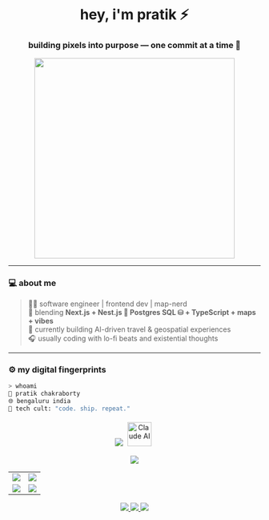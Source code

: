 <!-- ⚡ Cult-Coded README ⚡ -->
<h1 align="center">hey, i'm pratik ⚡</h1>
<h3 align="center">building pixels into purpose — one commit at a time 🧠</h3>

<p align="center">
  <img src="https://media.tenor.com/7H0t5w8GsbIAAAAC/hacker-hacking.gif" width="400"/>
</p>

---

### 💻 about me
> 👨‍💻 software engineer | frontend dev | map-nerd  
> 🚀 blending **Next.js + Nest.js 🪺 Postgres SQL ⛁ + TypeScript + maps + vibes**  
> 🧭 currently building AI-driven travel & geospatial experiences  
> 🎧 usually coding with lo-fi beats and existential thoughts  

---

### ⚙️ my digital fingerprints

```bash
> whoami
👤 pratik chakraborty
🌐 bengaluru india
💬 tech cult: "code. ship. repeat."
```


<p align="center">
  <img src="https://skillicons.dev/icons?i=nextjs,nestjs,react,typescript,nodejs,aws,python,figma,git,tailwind,vscode,postgres,supabase&theme=dark" />
  <img src="https://cdn.jsdelivr.net/gh/devicons/devicon/icons/anthropic/anthropic-original.svg" width="48" height="48" alt="Claude AI" style="margin: 5px;"/>
</p>

<p align="center"> <img src="https://github-readme-activity-graph.vercel.app/graph?username=PratikChakraborty10&theme=tokyo-night" /> </p>

<table align="center">
  <tr>
    <td align="center" width="50%">
      <img src="https://github-readme-stats.vercel.app/api?username=PratikChakraborty10&show_icons=true&theme=tokyonight&hide_border=true" />
    </td>
    <td align="center" width="50%">
      <img src="https://github-readme-streak-stats.herokuapp.com/?user=pratikchakraborty&theme=tokyonight&hide_border=true" />
    </td>
  </tr>
  <tr>
    <td align="center" width="50%">
      <img src="https://github-readme-stats.vercel.app/api/top-langs/?username=PratikChakraborty10&layout=compact&theme=tokyonight&hide_border=true" />
    </td>
    <td align="center" width="50%">
      <img src="https://github-readme-stats.vercel.app/api/wakatime?username=@pratikchakraborty&theme=tokyonight&hide_border=true" />
    </td>
  </tr>
</table>

<p align="center">
  <a href="https://www.linkedin.com/in/pratikchak" target="_blank">
    <img src="https://img.shields.io/badge/LinkedIn-0A66C2?style=for-the-badge&logo=linkedin&logoColor=white"/>
  </a>
  <a href="https://x.com/pratik10909" target="_blank">
    <img src="https://img.shields.io/badge/Twitter-black?style=for-the-badge&logo=x&logoColor=white"/>
  </a>
  <a href="https://pratikchakraborty.in" target="_blank">
    <img src="https://img.shields.io/badge/Portfolio-212121?style=for-the-badge&logo=vercel&logoColor=white"/>
  </a>
</p>

